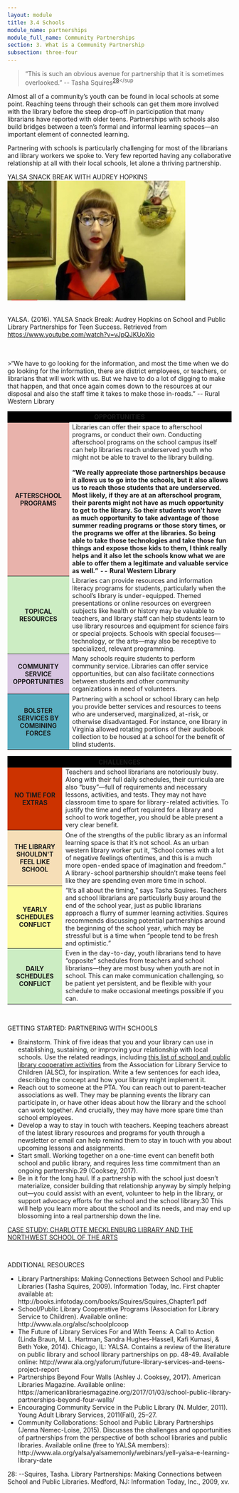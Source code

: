 ```yaml
---
layout: module
title: 3.4 Schools
module_name: partnerships
module_full_name: Community Partnerships
section: 3. What is a Community Partnership
subsection: three-four
---
```


>“This is such an obvious avenue for partnership that it is sometimes overlooked.” -- Tasha Squires<sup>[28](#fn28)</sup

Almost all of a community’s youth can be found in local schools at some point. Reaching teens through their schools can get them more involved with the library before the steep drop-off in participation that many librarians have reported with older teens. Partnerships with schools also build bridges between a teen’s formal and informal learning spaces—an important element of connected learning.  

Partnering with schools is particularly challenging for most of the librarians and library workers we spoke to. Very few reported having any collaborative relationship at all with their local schools, let alone a thriving partnership. 

<div class="resources"> 
<span class="box-title">YALSA SNACK BREAK WITH AUDREY HOPKINS </span><br>
<span><img src="https://github.com/ConnectedLib/Connected-Learning-Modules/blob/master/images/community_partners_video_section3-4.JPG"></span><br><br>
<p>YALSA. (2016). YALSA Snack Break: Audrey Hopkins on School and Public Library Partnerships for Teen Success. Retrieved from <a href="https://www.youtube.com/watch?v=vJpQJKUoXio">https://www.youtube.com/watch?v=vJpQJKUoXio</a></p> 
</div>
<br>
<br>
>“We have to go looking for the information, and most the time when we do go looking for the information, there are district employees, or teachers, or librarians that will work with us. But we have to do a lot of digging to make that happen, and that once again comes down to the resources at our disposal and also the staff time it takes to make those in-roads.” -- Rural Western Library

<table> 
<tr bgcolor="#000000"><th colspan = "2">OPPORTUNITIES</th></tr> 
<tr><th bgcolor="#E8B2AB">AFTERSCHOOL PROGRAMS</th><td>Libraries can offer their space to afterschool programs, or conduct their own. Conducting afterschool programs on the school campus itself can help libraries reach underserved youth who might not be able to travel to the library building. 
<br>
<br>
<b>“We really appreciate those partnerships because it allows us to go into the schools, but it also allows us to reach those students that are underserved. Most likely, if they are at an afterschool program, their parents might not have as much opportunity to get to the library. So their students won't have as much opportunity to take advantage of those summer reading programs or those story times, or the programs we offer at the libraries. So being able to take those technologies and take those fun things and expose those kids to them, I think really helps and it also let the schools know what we are able to offer them a legitimate and valuable service as well.” -- Rural Western Library</b></td></tr> 
<tr><th bgcolor="#CCEDC3">TOPICAL RESOURCES</th><td>Libraries can provide resources and information literacy programs for students, particularly when the school’s library is under-equipped. Themed presentations or online resources on evergreen subjects like health or history may be valuable to teachers, and library staff can help students learn to use library resources and equipment for science fairs or special projects. Schools with special focuses—technology, or the arts—may also be receptive to specialized, relevant programming.</td></tr>
<tr><th bgcolor="#D8C5E1">COMMUNITY SERVICE OPPORTUNITIES</th><td>Many schools require students to perform community service. Libraries can offer service opportunities, but can also facilitate connections between students and other community organizations in need of volunteers.</td></tr>
<tr><th bgcolor="#59adc0">BOLSTER SERVICES BY COMBINING FORCES</th><td>Partnering with a school or school library can help you provide better services and resources to teens who are underserved, marginalized, at-risk, or otherwise disadvantaged. For instance, one library in Virginia allowed rotating portions of their audiobook collection to be housed at a school for the benefit of blind students.</td></tr>
</table>


<table> 
<tr bgcolor="#000000"><th colspan = "2">CHALLENGES</th></tr> 
<tr><th bgcolor="#cc3300">NO TIME FOR EXTRAS</th><td>Teachers and school librarians are notoriously busy. Along with their full daily schedules, their curricula are also “busy”—full of requirements and necessary lessons, activities, and tests. They may not have classroom time to spare for library-related activities. To justify the time and effort required for a library and school to work together, you should be able present a very clear benefit.</td></tr> 
<tr><th bgcolor="#F6DEB7">THE LIBRARY SHOULDN'T FEEL LIKE SCHOOL</th><td>One of the strengths of the public library as an informal learning space is that it’s not school. As an urban western library worker put it, “School comes with a lot of negative feelings oftentimes, and this is a much more open-ended space of imagination and freedom.” A library-school partnership shouldn’t make teens feel like they are spending even more time in school.</td></tr>
<tr><th bgcolor="#FCFB9D">YEARLY SCHEDULES CONFLICT</th><td>“It’s all about the timing,” says Tasha Squires. Teachers and school librarians are particularly busy around the end of the school year, just as public librarians approach a flurry of summer learning activities. Squires recommends discussing potential partnerships around the beginning of the school year, which may be stressful but is a time when “people tend to be fresh and optimistic.”</td></tr>
 <tr><th bgcolor="#CCEDC3">DAILY SCHEDULES CONFLICT</th><td>Even in the day-to-day, youth librarians tend to have “opposite” schedules from teachers and school librarians—they are most busy when youth are not in school. This can make communication challenging, so be patient yet persistent, and be flexible with your schedule to make occasional meetings possible if you can.</td></tr>
</table>
<br>

<div class="pointers"> 
 <p><span class="box-title">GETTING STARTED: PARTNERING WITH SCHOOLS</span></p>
<ul>
 <li>Brainstorm. Think of five ideas that you and your library can use in establishing, sustaining, or improving your relationship with local schools. Use the related readings, including <a href="http://www.ala.org/alsc/schoolplcoop">this list of school and public library cooperative activities</a> from the Association for Library Service to Children (ALSC), for inspiration. Write a few sentences for each idea, describing the concept and how your library might implement it.</li>

<li>Reach out to someone at the PTA. You can reach out to parent-teacher associations as well. They may be planning events the library can participate in, or have other ideas about how the library and the school can work together. And crucially, they may have more spare time than school employees.</li>

<li>Develop a way to stay in touch with teachers. Keeping teachers abreast of the latest library resources and programs for youth through a newsletter or email can help remind them to stay in touch with you about upcoming lessons and assignments.</li>

<li>Start small. Working together on a one-time event can benefit both school and public library, and requires less time commitment than an ongoing partnership.29 (Cooksey, 2017).</li>

<li>Be in it for the long haul. If a partnership with the school just doesn’t materialize, consider building that relationship anyway by simply helping out—you could assist with an event, volunteer to help in the library, or support advocacy efforts for the school and the school library.30 This will help you learn more about the school and its needs, and may end up blossoming into a real partnership down the line.</li>
</ul>
</div>

<div class="case_study_box"> 
 <p><a href="" class="external">CASE STUDY: CHARLOTTE MECKLENBURG LIBRARY AND THE NORTHWEST SCHOOL OF THE ARTS</a></p> 
</div>
<br>

<div class="resources"> 

<span class="box-title">ADDITIONAL RESOURCES</span> 
<ul>
  <li>Library Partnerships: Making Connections Between School and Public Libraries (Tasha Squires, 2009). Information Today, Inc. First chapter available at: http://books.infotoday.com/books/Squires/Squires_Chapter1.pdf</li>

  <li>School/Public Library Cooperative Programs (Association for Library Service to Children). Available online: http://www.ala.org/alsc/schoolplcoop</li>

  <li>The Future of Library Services For and With Teens: A Call to Action (Linda Braun, M. L. Hartman, Sandra Hughes-Hassell, Kafi Kumasi, & Beth Yoke, 2014). Chicago, IL: YALSA. Contains a review of the literature on public library and school library partnerships on pp. 48-49. Available online: http://www.ala.org/yaforum/future-library-services-and-teens-project-report</li>

  <li>Partnerships Beyond Four Walls (Ashley J. Cooksey, 2017). American Libraries Magazine. Available online:  https://americanlibrariesmagazine.org/2017/01/03/school-public-library-partnerships-beyond-four-walls/</li>
  
 <li>Encouraging Community Service in the Public Library (N. Mulder, 2011). Young Adult Library Services, 2011(Fall), 25–27.</li>
  
 <li>Community Collaborations: School and Public Library Partnerships (Jenna Nemec-Loise, 2015). Discusses the challenges and opportunities of partnerships from the perspective of both school libraries and public libraries. Available online (free to YALSA members): http://www.ala.org/yalsa/yalsamemonly/webinars/yell-yalsa-e-learning-library-date</li>
</ul>
</div>

<a name="fn28">28</a>:  --Squires, Tasha. Library Partnerships: Making Connections between School and Public Libraries. Medford, NJ: Information Today, Inc., 2009, xv.
